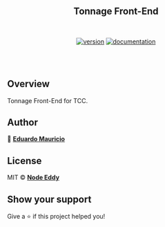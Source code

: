 <h2 align="center">
  Tonnage Front-End
</h2>

<br>

<div align="center">

[![version](https://img.shields.io/badge/version-1.0.0-blue.svg)](https://github.com/therealeddy/node-eddy/releases)<space><space>
[![documentation](https://img.shields.io/badge/documentation-yes-brightgreen.svg)](#overview)

</div>

<br><br>

## Overview

Tonnage Front-End for TCC.

## Author

👤 **[Eduardo Mauricio](https://github.com/therealeddy)**

## License

MIT © **[Node Eddy](LICENSE)**

## Show your support

Give a ⭐️ if this project helped you!
